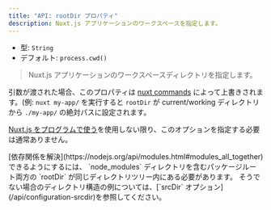 ```yaml
---
title: "API: rootDir プロパティ"
description: Nuxt.js アプリケーションのワークスペースを指定します。
---
```


- 型: `String`
- デフォルト: `process.cwd()`

> Nuxt.js アプリケーションのワークスペースディレクトリを指定します。

引数が渡された場合、このプロパティは [nuxt commands](/guide/commands) によって上書きされます。(例: `nuxt my-app/` を実行すると `rootDir` が current/working ディレクトリから `./my-app/` の絶対パスに設定されます。

[Nuxt.js をプログラムで使う](/api/nuxt)を使用しない限り、このオプションを指定する必要は通常ありません。

<div class="Alert Alert--blue">
[依存関係を解決](https://nodejs.org/api/modules.html#modules_all_together)できるようにするには、 `node_modules` ディレクトリを含むパッケージルート両方の `rootDir` が同じディレクトリツリー内にある必要があります。
そうでない場合のディレクトリ構造の例については、[`srcDir` オプション](/api/configuration-srcdir)を参照してください。
</div>
